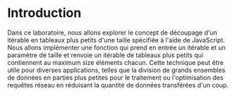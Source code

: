 # Introduction

Dans ce laboratoire, nous allons explorer le concept de découpage d'un itérable en tableaux plus petits d'une taille spécifiée à l'aide de JavaScript. Nous allons implémenter une fonction qui prend en entrée un itérable et un paramètre de taille et renvoie un itérable de tableaux plus petits qui contiennent au maximum size éléments chacun. Cette technique peut être utile pour diverses applications, telles que la division de grands ensembles de données en parties plus petites pour le traitement ou l'optimisation des requêtes réseau en réduisant la quantité de données transférées d'un coup.
